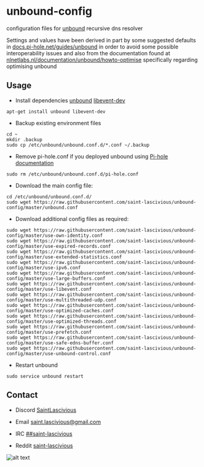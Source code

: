 # unbound-config

configuration files for [unbound](https://nlnetlabs.nl/projects/unbound/about/) recursive dns resolver

Settings and values have been derived in part by some suggested
defaults in [docs.pi-hole.net/guides/unbound](https://docs.pi-hole.net/guides/unbound/) in order to avoid
some possible interoperability issues and also from the documentation
found at [nlnetlabs.nl/documentation/unbound/howto-optimise](https://nlnetlabs.nl/documentation/unbound/howto-optimise/) 
specifically regarding optimising unbound

## Usage
* Install dependencies
[unbound](https://packages.debian.org/buster/unbound)
[libevent-dev](https://packages.debian.org/buster/libevent-dev)
```
apt-get install unbound libevent-dev
```

* Backup existing environment files
```
cd ~
mkdir .backup
sudo cp /etc/unbound/unbound.conf.d/*.conf ~/.backup
```
* Remove pi-hole.conf if you deployed unbound using [Pi-hole documentation](https://docs.pi-hole.net/guides/unbound/)
```
sudo rm /etc/unbound/unbound.conf.d/pi-hole.conf
```
* Download the main config file:
```
cd /etc/unbound/unbound.conf.d/
sudo wget https://raw.githubusercontent.com/saint-lascivious/unbound-config/master/unbound.conf
```
* Download additional config files as required:
```
sudo wget https://raw.githubusercontent.com/saint-lascivious/unbound-config/master/use-own-identity.conf
sudo wget https://raw.githubusercontent.com/saint-lascivious/unbound-config/master/use-expired-records.conf
sudo wget https://raw.githubusercontent.com/saint-lascivious/unbound-config/master/use-extended-statistics.conf
sudo wget https://raw.githubusercontent.com/saint-lascivious/unbound-config/master/use-ipv6.conf
sudo wget https://raw.githubusercontent.com/saint-lascivious/unbound-config/master/use-large-buffers.conf
sudo wget https://raw.githubusercontent.com/saint-lascivious/unbound-config/master/use-libevent.conf
sudo wget https://raw.githubusercontent.com/saint-lascivious/unbound-config/master/use-multithreaded-udp.conf
sudo wget https://raw.githubusercontent.com/saint-lascivious/unbound-config/master/use-optimized-caches.conf
sudo wget https://raw.githubusercontent.com/saint-lascivious/unbound-config/master/use-optimized-threads.conf
sudo wget https://raw.githubusercontent.com/saint-lascivious/unbound-config/master/use-prefetch.conf
sudo wget https://raw.githubusercontent.com/saint-lascivious/unbound-config/master/use-safe-edns-buffer.conf
sudo wget https://raw.githubusercontent.com/saint-lascivious/unbound-config/master/use-unbound-control.conf
```
* Restart unbound
```
sudo service unbound restart
```

## Contact
* Discord
[SaintLascivious](https://discord.gg/9Cq4gRg)

* Email
saint.lascivious@gmail.com

* IRC
[##saint-lascivious](https://webchat.freenode.net/##saint-lascivious)

* Reddit
[saint-lascivious](https://www.reddit.com/user/saint-lascivious)

![alt text][logo]

[logo]:https://vignette.wikia.nocookie.net/pokemon/images/7/76/265Wurmple.png "Using the spikes on its rear end, Wurmple peels the bark off trees and feeds on the sap that oozes out. This Pokémon's feet are tipped with suction pads that allow it to cling to glass without slipping."
